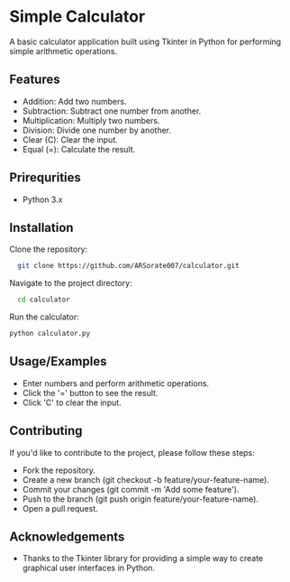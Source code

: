 
# Simple Calculator

A basic calculator application built using Tkinter in Python for performing simple arithmetic operations.


## Features

- Addition: Add two numbers.
- Subtraction: Subtract one number from another.
- Multiplication: Multiply two numbers.
- Division: Divide one number by another.
- Clear (C): Clear the input.
- Equal (=): Calculate the result.






## Prirequrities

- Python 3.x
## Installation

Clone the repository:

```bash
  git clone https://github.com/ARSorate007/calculator.git
```   

Navigate to the project directory:

```bash
  cd calculator
```
Run the calculator:

```bash
python calculator.py
```
## Usage/Examples

- Enter numbers and perform arithmetic operations.
- Click the '=' button to see the result.
- Click 'C' to clear the input.


## Contributing


If you'd like to contribute to the project, please follow these steps:

- Fork the repository.
- Create a new branch (git checkout -b feature/your-feature-name).
- Commit your changes (git commit -m 'Add some feature').
- Push to the branch (git push origin feature/your-feature-name).
- Open a pull request.
## Acknowledgements

 - Thanks to the Tkinter library for providing a simple way to create graphical user interfaces in Python.
